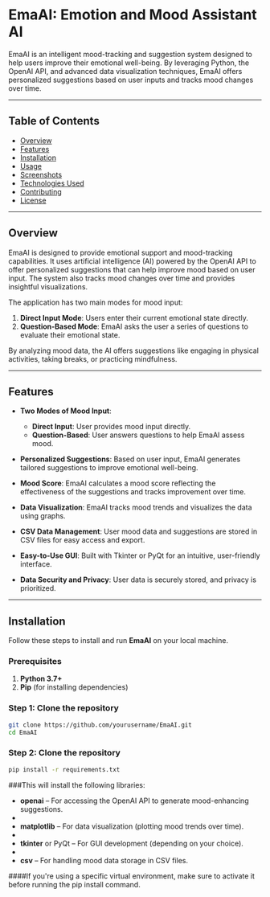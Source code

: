 # **EmaAI: Emotion and Mood Assistant AI**

EmaAI is an intelligent mood-tracking and suggestion system designed to help users improve their emotional well-being. By leveraging Python, the OpenAI API, and advanced data visualization techniques, EmaAI offers personalized suggestions based on user inputs and tracks mood changes over time.

---

## **Table of Contents**
- [Overview](#overview)
- [Features](#features)
- [Installation](#installation)
- [Usage](#usage)
- [Screenshots](#screenshots)
- [Technologies Used](#technologies-used)
- [Contributing](#contributing)
- [License](#license)

---

## **Overview**

EmaAI is designed to provide emotional support and mood-tracking capabilities. It uses artificial intelligence (AI) powered by the OpenAI API to offer personalized suggestions that can help improve mood based on user input. The system also tracks mood changes over time and provides insightful visualizations.

The application has two main modes for mood input:
1. **Direct Input Mode**: Users enter their current emotional state directly.
2. **Question-Based Mode**: EmaAI asks the user a series of questions to evaluate their emotional state.

By analyzing mood data, the AI offers suggestions like engaging in physical activities, taking breaks, or practicing mindfulness.

---

## **Features**

- **Two Modes of Mood Input**:
  - **Direct Input**: User provides mood input directly.
  - **Question-Based**: User answers questions to help EmaAI assess mood.
  
- **Personalized Suggestions**: Based on user input, EmaAI generates tailored suggestions to improve emotional well-being.
  
- **Mood Score**: EmaAI calculates a mood score reflecting the effectiveness of the suggestions and tracks improvement over time.
  
- **Data Visualization**: EmaAI tracks mood trends and visualizes the data using graphs.
  
- **CSV Data Management**: User mood data and suggestions are stored in CSV files for easy access and export.
  
- **Easy-to-Use GUI**: Built with Tkinter or PyQt for an intuitive, user-friendly interface.
  
- **Data Security and Privacy**: User data is securely stored, and privacy is prioritized.

---

## **Installation**

Follow these steps to install and run **EmaAI** on your local machine.

### Prerequisites
1. **Python 3.7+**
2. **Pip** (for installing dependencies)

### Step 1: Clone the repository
```bash
git clone https://github.com/yourusername/EmaAI.git
cd EmaAI
```

### Step 2: Clone the repository
```bash
pip install -r requirements.txt
```

###This will install the following libraries:

- **openai** – For accessing the OpenAI API to generate mood-enhancing suggestions.
- 
- **matplotlib** – For data visualization (plotting mood trends over time).
- 
- **tkinter** or PyQt – For GUI development (depending on your choice).
- 
- **csv** – For handling mood data storage in CSV files.
  
####If you're using a specific virtual environment, make sure to activate it before running the pip install command.
